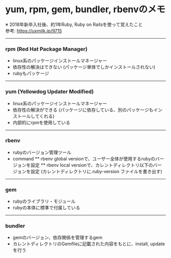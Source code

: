 # yum, rpm, gem, bundler, rbenvのメモ
※ 2018年新卒入社後、約1年Ruby, Ruby on Railsを使って覚えたこと  
参考: https://uxmilk.jp/9715  

***

### rpm (Red Hat Package Manager)
* linux系のパッケージインストールマネージャー
* 依存性の解決はできない (パッケージ単体でしかインストールされない)  
* rubyもパッケージ

***

### yum (Yellowdog Updater Modified)
* linux系のパッケージインストールマネージャー
* 依存性の解決ができる (パッケージに依存している、別のパッケージもインストールしてくれる)  
* 内部的にrpmを使用している

***

### rbenv
* rubyのバージョン管理ツール
* command
** rbenv global versionで、ユーザー全体が使用するrubyのバージョンを設定
** rbenv local versionで、カレントディレクトリ以下のバージョンを設定 (カレントディレクトリに.ruby-version ファイルを書き出す)

***

### gem
* rubyのライブラリ・モジュール
* rubyの本体に標準で付属している

***

### bundler
* gemのバージョン、依存関係を管理するgem
* カレントディレクトリのGemfileに記載された内容をもとに、install, updateを行う
